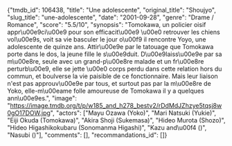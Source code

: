 {"tmdb_id": 106438, "title": "Une adolescente", "original_title": "Shoujyo", "slug_title": "une-adolescente", "date": "2001-09-28", "genre": "Drame / Romance", "score": "5.5/10", "synopsis": "Tomokawa, un policier oisif appr\u00e9ci\u00e9 pour son efficacit\u00e9 \u00e0 retrouver les chiens vol\u00e9s, voit sa vie basculer le jour o\u00f9 il rencontre Yoyo, une adolescente de quinze ans. Attir\u00e9e par le tatouage que Tomokawa porte dans le dos, la jeune fille le s\u00e9duit. D\u00e9laiss\u00e9e par sa m\u00e8re, seule avec un grand-p\u00e8re malade et un fr\u00e8re perturb\u00e9, elle se jette \u00e0 corps perdu dans cette relation hors du commun, et boulverse la vie paisible de ce fonctionnaire. Mais leur liaison n'est pas approuv\u00e9e par tous, et surtout pas par la m\u00e8re de Yoko, elle-m\u00eame folle amoureuse de Tomokawa il y a quelques ann\u00e9es.", "image": "https://image.tmdb.org/t/p/w185_and_h278_bestv2/rDdMdJZhzye5tqsj8w0gO17DOW.jpg", "actors": ["Mayu Ozawa (Yoko)", "Mari Natsuki (Yukie)", "Eiji Okuda (Tomokawa)", "Akira Shoji (Sukemasa)", "Hideo Murota (Shozo)", "Hideo Higashikokubaru (Sonomanma Higashi)", "Kazu and\u00f4 ()", "Nasubi ()"], "comments": [], "recommandations_id": []}